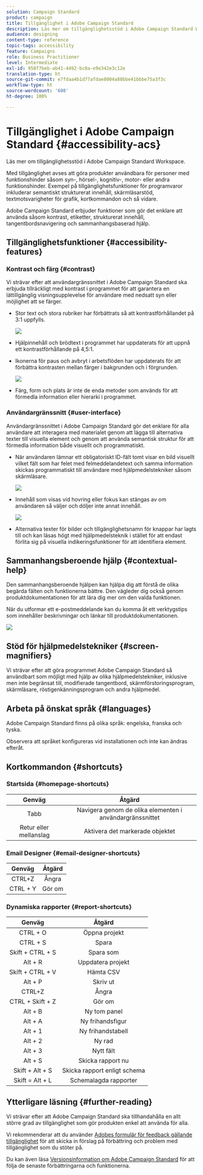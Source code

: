 ```yaml
---
solution: Campaign Standard
product: campaign
title: Tillgänglighet i Adobe Campaign Standard
description: Läs mer om tillgänglighetsstöd i Adobe Campaign Standard Workspace.
audience: designing
content-type: reference
topic-tags: accessibility
feature: Campaigns
role: Business Practitioner
level: Intermediate
exl-id: 958f7beb-ab41-4492-bc0a-e9e342e3c12e
translation-type: ht
source-git-commit: e7fdaa4b1d77afdae8004a88bbe41bbbe75a3f3c
workflow-type: ht
source-wordcount: '608'
ht-degree: 100%

---
```


# Tillgänglighet i Adobe Campaign Standard {#accessibility-acs}

Läs mer om tillgänglighetsstöd i Adobe Campaign Standard Workspace.

Med tillgänglighet avses att göra produkter användbara för personer med funktionshinder såsom syn-, hörsel-, kognitiv-, motor- eller andra funktionshinder. Exempel på tillgänglighetsfunktioner för programvaror inkluderar semantiskt strukturerat innehåll, skärmläsarstöd, textmotsvarigheter för grafik, kortkommandon och så vidare.

Adobe Campaign Standard erbjuder funktioner som gör det enklare att använda såsom kontrast, etiketter, strukturerat innehåll, tangentbordsnavigering och sammanhangsbaserad hjälp.

## Tillgänglighetsfunktioner {#accessibility-features}

### Kontrast och färg {#contrast}

Vi strävar efter att användargränssnittet i Adobe Campaign Standard ska erbjuda tillräckligt med kontrast i programmet för att garantera en lättillgänglig visningsupplevelse för användare med nedsatt syn eller möjlighet att se färger.

* Stor text och stora rubriker har förbättrats så att kontrastförhållandet på 3:1 uppfylls.

   ![](assets/accessibility_2.png)

* Hjälpinnehåll och brödtext i programmet har uppdaterats för att uppnå ett kontrastförhållande på 4,5:1.

* Ikonerna för paus och avbryt i arbetsflöden har uppdaterats för att förbättra kontrasten mellan färger i bakgrunden och i förgrunden.

   ![](assets/accessibility_1.png)

* Färg, form och plats är inte de enda metoder som används för att förmedla information eller hierarki i programmet.

### Användargränssnitt {#user-interface}

Användargränssnittet i Adobe Campaign Standard gör det enklare för alla användare att interagera med materialet genom att lägga till alternativa texter till visuella element och genom att använda semantisk struktur för att förmedla information både visuellt och programmatiskt.

* När användaren lämnar ett obligatoriskt ID-fält tomt visar en bild visuellt vilket fält som har felet med felmeddelandetext och samma information skickas programmatiskt till användare med hjälpmedelstekniker såsom skärmläsare.

   ![](assets/accessibility_3.png)

* Innehåll som visas vid hovring eller fokus kan stängas av om användaren så väljer och döljer inte annat innehåll.

   ![](assets/accessibility_4.png)

* Alternativa texter för bilder och tillgänglighetsnamn för knappar har lagts till och kan läsas högt med hjälpmedelsteknik i stället för att endast förlita sig på visuella indikeringsfunktioner för att identifiera element.

<!--
### Create responsive resize for multiple devices {#resize-devices}

When designing for multiple devices and platforms, it's important to create a seamless experience for screen sizes across mobile and desktop resolutions.

Adobe Campaign Standard allows you to design and test emails and push notifications on different devices such as: iPhone, Android devices, iPad, Android tablet and desktop.

![](assets/accessibility_6.png)
-->

## Sammanhangsberoende hjälp {#contextual-help}

Den sammanhangsberoende hjälpen kan hjälpa dig att förstå de olika begärda fälten och funktionerna bättre. Den vägleder dig också genom produktdokumentationen för att lära dig mer om den valda funktionen.

När du utformar ett e-postmeddelande kan du komma åt ett verktygstips som innehåller beskrivningar och länkar till produktdokumentationen.

![](assets/accessibility_7.png)

## Stöd för hjälpmedelstekniker {#screen-magnifiers}

Vi strävar efter att göra programmet Adobe Campaign Standard så användbart som möjligt med hjälp av olika hjälpmedelstekniker, inklusive men inte begränsat till, modifierade tangentbord, skärmförstoringsprogram, skärmläsare, röstigenkänningsprogram och andra hjälpmedel.

## Arbeta på önskat språk {#languages}

Adobe Campaign Standard finns på olika språk: engelska, franska och tyska.

Observera att språket konfigureras vid installationen och inte kan ändras efteråt.

## Kortkommandon {#shortcuts}

### Startsida {#homepage-shortcuts}

| Genväg | Åtgärd |
|:-:|:-:|
| Tabb | Navigera genom de olika elementen i användargränssnittet |
| Retur eller mellanslag | Aktivera det markerade objektet |

### Email Designer {#email-designer-shortcuts}

| Genväg | Åtgärd |
|:-:|:-:|
| CTRL+Z | Ångra |
| CTRL + Y | Gör om |

### Dynamiska rapporter {#report-shortcuts}

| Genväg | Åtgärd |
|:-:|:-:|
| CTRL + O | Öppna projekt |
| CTRL + S | Spara |
| Skift + CTRL + S | Spara som |
| Alt + R | Uppdatera projekt |
| Skift + CTRL + V | Hämta CSV |
| Alt + P | Skriv ut |
| CTRL+Z | Ångra |
| CTRL + Skift + Z | Gör om |
| Alt + B | Ny tom panel |
| Alt + A | Ny frihandsfigur |
| Alt + 1 | Ny frihandstabell |
| Alt + 2 | Ny rad |
| Alt + 3 | Nytt fält |
| Alt + S | Skicka rapport nu |
| Skift + Alt + S | Skicka rapport enligt schema |
| Skift = Alt + L | Schemalagda rapporter |

## Ytterligare läsning {#further-reading}

Vi strävar efter att Adobe Campaign Standard ska tillhandahålla en allt större grad av tillgänglighet som gör produkten enkel att använda för alla.

Vi rekommenderar att du använder [Adobes formulär för feedback gällande tillgänglighet](https://www.adobe.com/accessibility/feedback.html) för att skicka in förslag på förbättring och problem med tillgänglighet som du stöter på.

Du kan även läsa [Versionsinformation om Adobe Campaign Standard](https://experienceleague.adobe.com/docs/campaign-standard/using/release-notes/release-notes.html?lang=sv#release-notes) för att följa de senaste förbättringarna och funktionerna.
